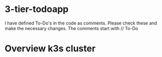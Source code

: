 # 3-tier-todoapp

I have defined To-Do's in the code as comments. Please check these and make the necessary changes.
The comments start with // To-Do

# Overview k3s cluster
